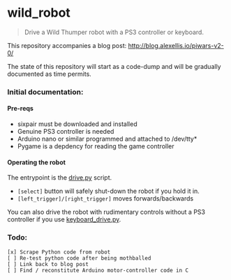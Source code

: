 wild_robot
===========

> Drive a Wild Thumper robot with a PS3 controller or keyboard.

This repository accompanies a blog post: http://blog.alexellis.io/piwars-v2-0/

The state of this repository will start as a code-dump and will be gradually documented as time permits. 

### Initial documentation:

#### Pre-reqs
* sixpair must be downloaded and installed
* Genuine PS3 controller is needed
* Arduino nano or similar programmed and attached to /dev/tty*
* Pygame is a depdency for reading the game controller

#### Operating the robot

The entrypoint is the [drive.py](https://github.com/alexellis/wild_robot/blob/master/drive.py) script.

* `[select]` button will safely shut-down the robot if you hold it in.
* `[left_trigger]/[right_trigger]` moves forwards/backwards

You can also drive the robot with rudimentary controls without a PS3 controller if you use [keyboard_drive.py](https://github.com/alexellis/wild_robot/blob/master/keyboard_drive.py).

### Todo:

```
[x] Scrape Python code from robot
[ ] Re-test python code after being mothballed
[ ] Link back to blog post
[ ] Find / reconstitute Arduino motor-controller code in C
```
